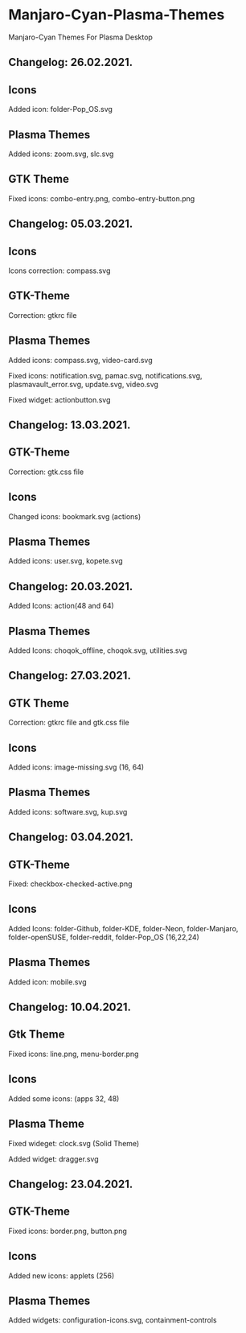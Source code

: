# Manjaro-Cyan-Plasma-Themes
Manjaro-Cyan Themes For Plasma Desktop 

Changelog: 26.02.2021.
-----------------------

Icons
------

Added icon: folder-Pop_OS.svg 

Plasma Themes
-------------

Added icons: zoom.svg, slc.svg

GTK Theme
---------

Fixed icons: combo-entry.png, combo-entry-button.png

Changelog: 05.03.2021.
----------------------

Icons
------

Icons correction: compass.svg 

GTK-Theme
---------

Correction: gtkrc file 

Plasma Themes
--------------

Added icons: compass.svg, video-card.svg

Fixed icons: notification.svg, pamac.svg, notifications.svg, plasmavault_error.svg, update.svg, video.svg

Fixed widget: actionbutton.svg 

Changelog: 13.03.2021.
---------------------

GTK-Theme
---------

Correction: gtk.css file

Icons
------

Changed icons: bookmark.svg (actions) 

Plasma Themes
-------------

Added icons: user.svg, kopete.svg

Changelog: 20.03.2021.
----------------------

Added Icons: action(48 and 64)

Plasma Themes
--------------

Added Icons: choqok_offline, choqok.svg, utilities.svg

Changelog: 27.03.2021.
----------------------

GTK Theme
---------

Correction: gtkrc file and gtk.css file

Icons
-----

Added icons: image-missing.svg (16, 64)

Plasma Themes
-------------

Added icons: software.svg, kup.svg

Changelog: 03.04.2021.
----------------------

GTK-Theme
---------

Fixed: checkbox-checked-active.png

Icons
------

Added Icons: folder-Github, folder-KDE, folder-Neon, folder-Manjaro, folder-openSUSE, folder-reddit, folder-Pop_OS (16,22,24)

Plasma Themes
--------------

Added icon: mobile.svg

Changelog: 10.04.2021.
----------------------

Gtk Theme
--------

Fixed icons: line.png, menu-border.png

Icons
------

Added some icons: (apps 32, 48)

Plasma Theme
------------

Fixed wideget: clock.svg  (Solid Theme)

Added widget: dragger.svg

Changelog: 23.04.2021.
----------------------

GTK-Theme
----------

Fixed icons: border.png, button.png

Icons
-----

Added new icons: applets (256)

Plasma Themes
-------------

Added widgets: configuration-icons.svg, containment-controls



